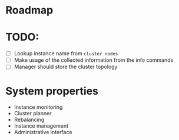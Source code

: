 # Roadmap

# TODO:

- [ ] Lookup instance name from `cluster nodes`
- [ ] Make usage of the collected information from the info commands
- [ ] Manager should store the cluster topology

# System properties

* Instance monitoring
* Cluster planner
* Rebalancing
* Instance management
* Administrative interface
